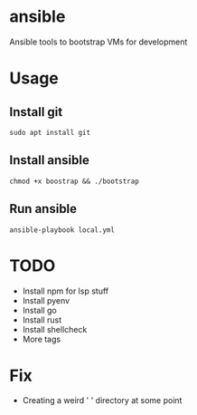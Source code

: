 # ansible
Ansible tools to bootstrap VMs for development

# Usage

## Install git
`sudo apt install git`

## Install ansible
`chmod +x boostrap && ./bootstrap`

## Run ansible
`ansible-playbook local.yml`

# TODO
- Install npm for lsp stuff
- Install pyenv
- Install go
- Install rust
- Install shellcheck
- More tags

# Fix
- Creating a weird ' ' directory at some point
